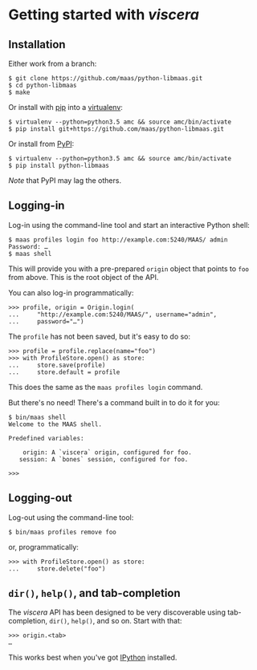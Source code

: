 # Getting started with _viscera_


## Installation

Either work from a branch:

```console
$ git clone https://github.com/maas/python-libmaas.git
$ cd python-libmaas
$ make
```

Or install with [pip](https://pip.pypa.io/) into a
[virtualenv](https://virtualenv.readthedocs.org/):

```console
$ virtualenv --python=python3.5 amc && source amc/bin/activate
$ pip install git+https://github.com/maas/python-libmaas.git
```

Or install from [PyPI](https://pypi.python.org/):

```console
$ virtualenv --python=python3.5 amc && source amc/bin/activate
$ pip install python-libmaas
```

*Note* that PyPI may lag the others.


## Logging-in

Log-in using the command-line tool and start an interactive Python
shell:

```console
$ maas profiles login foo http://example.com:5240/MAAS/ admin
Password: …
$ maas shell
```

This will provide you with a pre-prepared `origin` object that points to
`foo` from above. This is the root object of the API.

You can also log-in programmatically:

```pycon
>>> profile, origin = Origin.login(
...     "http://example.com:5240/MAAS/", username="admin",
...     password="…")
```

The `profile` has not been saved, but it's easy to do so:

```pycon
>>> profile = profile.replace(name="foo")
>>> with ProfileStore.open() as store:
...     store.save(profile)
...     store.default = profile
```

This does the same as the `maas profiles login` command.

But there's no need! There's a command built in to do it for you:

```console
$ bin/maas shell
Welcome to the MAAS shell.

Predefined variables:

    origin: A `viscera` origin, configured for foo.
   session: A `bones` session, configured for foo.

>>>
```


## Logging-out

Log-out using the command-line tool:

```console
$ bin/maas profiles remove foo
```

or, programmatically:

```pycon
>>> with ProfileStore.open() as store:
...     store.delete("foo")
```


## `dir()`, `help()`, and tab-completion

The _viscera_ API has been designed to be very discoverable using
tab-completion, `dir()`, `help()`, and so on. Start with that:

```pycon
>>> origin.<tab>
…
```

This works best when you've got [IPython](https://ipython.org/)
installed.
